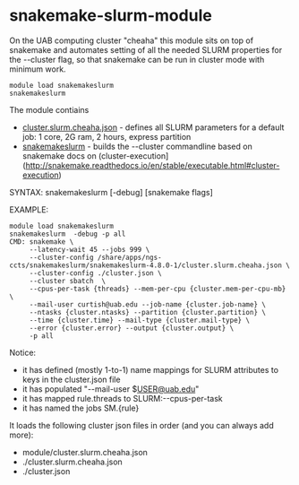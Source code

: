 # snakemake-slurm-module

On the UAB computing cluster "cheaha" this module sits on top of snakemake and automates setting of all the needed SLURM properties for the --cluster flag, so that snakemake can be run in cluster mode with minimum work.

```
module load snakemakeslurm
snakemakeslurm
```

The module contiains
* [cluster.slurm.cheaha.json](cluster.slurm.cheaha.json) - defines all SLURM parameters for a default job: 1 core, 2G ram, 2 hours, express partition
* [snakemakeslurm](snakemakeslurm) - builds the --cluster commandline based on snakemake docs on (cluster-execution](http://snakemake.readthedocs.io/en/stable/executable.html#cluster-execution)


SYNTAX: snakemakeslurm [-debug] [snakemake flags]

EXAMPLE:
```
module load snakemakeslurm
snakemakeslurm  -debug -p all
CMD: snakemake \
     --latency-wait 45 --jobs 999 \
     --cluster-config /share/apps/ngs-ccts/snakemakeslurm/snakemakeslurm-4.8.0-1/cluster.slurm.cheaha.json \
     --cluster-config ./cluster.json \
     --cluster sbatch  \
     --cpus-per-task {threads} --mem-per-cpu {cluster.mem-per-cpu-mb} \
     --mail-user curtish@uab.edu --job-name {cluster.job-name} \
     --ntasks {cluster.ntasks} --partition {cluster.partition} \
     --time {cluster.time} --mail-type {cluster.mail-type} \
     --error {cluster.error} --output {cluster.output} \
     -p all
```

Notice:
 * it has defined (mostly 1-to-1) name mappings for SLURM attributes to keys in the cluster.json file
 * it has populated "--mail-user $USER@uab.edu"
 * it has mapped rule.threads to SLURM:--cpus-per-task
 * it has named the jobs SM.{rule}

It loads the following cluster json files in order (and you can always add more):
 * module/cluster.slurm.cheaha.json
 * ./cluster.slurm.cheaha.json
 * ./cluster.json
 
